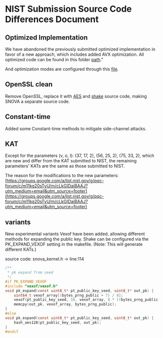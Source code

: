 NIST Submission Source Code Differences Document
=======

Optimized Implementation
-------
We have abandoned the previously submitted optimized implementation in favor of a new approach, which includes added AVX optimization. All optimized code can be found in this folder [path](./blob/main/snova_plasma/)."

And optimization modes are configured through this [file](./blob/main/snova_plasma/snova_plasms_option.h).


OpenSSL clean
-------
Remove OpenSSL, replace it with [AES](./blob/main/aes/) and [shake](./blob/main/shake/) source code, making SNOVA a separate source code.

Constant-time
-------
Added some Constant-time methods to mitigate side-channel attacks.

KAT
-------
Except for the parameters (v, o, l): (37, 17, 2), (56, 25, 2), (75, 33, 2), which are new and differ from the KAT submitted to NIST, the remaining parameters' KATs are the same as those submitted to NIST.

The reason for the modifications to the new parameters: [https://groups.google.com/a/list.nist.gov/g/pqc-forum/c/m11kg20sTyU/m/cLkGIDaiBAAJ?utm_medium=email&utm_source=footer](https://groups.google.com/a/list.nist.gov/g/pqc-forum/c/m11kg20sTyU/m/cLkGIDaiBAAJ?utm_medium=email&utm_source=footer)

variants
-------
New experimental variants Vexof have been added, allowing different methods for expanding the public key. Shake can be configured via the PK_EXPAND_VEXOF setting in the makefile. (Note: This will generate different KATs.)

source code: snova_kernel.h -> line:114
```c
/**
 * pk expand from seed
 */
#if PK_EXPAND_VEXOF
#include "vexof/vexof.h"
void pk_expand(const uint8_t* pt_public_key_seed, uint8_t* out_pk) {
    uint64_t vexof_array[(bytes_prng_public + 7) / 8];
    vexof(pt_public_key_seed, 16, vexof_array, 8 * ((bytes_prng_public + 7) / 8));
    memcpy(out_pk, vexof_array, bytes_prng_public);
}
#else
void pk_expand(const uint8_t* pt_public_key_seed, uint8_t* out_pk) {
    hash_aes128(pt_public_key_seed, out_pk);
}
#endif
```